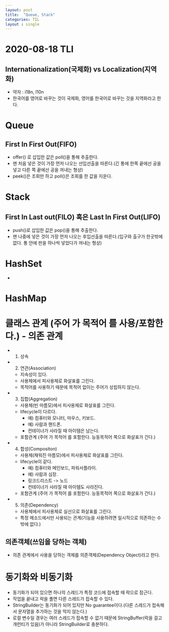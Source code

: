 ```yaml
---
layout: post
title:  "Queue, Stack"
categories: TIL
layout : single
---
```


# 2020-08-18 TLI

## Internationalization(국제화) vs Localization(지역화)
- 약자 : i18n, l10n
- 한국어를 영어로 바꾸는 것이 국제화, 영어를 한국어로 바꾸는 것을 지역화라고 한다.

# Queue

## First In First Out(FIFO)
- offer() 로 삽입한 값은 poll()을 통해 추출한다.
- 맨 처음 넣은 것이 가장 먼저 나오는 선입선출을 따른다.(긴 통에 한쪽 끝에선 공을 넣고 다른 쪽 끝에선 공을 꺼내는 형상)
- peek()은 조회만 하고 poll()은 조회를 한 값을 지운다.


# Stack 

## First In Last out(FILO) 혹은  Last In First Out(LIFO)
- push()로 삽입한 값은 pop()을 통해 추출한다.
- 맨 나중에 넣은 것이 가장 먼저 나오는 후입선출을 따른다.(입구와 출구가 한곳밖에 없다. 통 안에 판을 하나씩 넣었다가 꺼내는 형상)

# HashSet
- 

# HashMap

# 클래스 관계 (주어 가 목적어 를 사용/포함한다.) - 의존 관계
- 01) 상속
- 02) 연관(Association)
    - 지속성이 있다.
    - 사용체에서 피사용체로 화살표를 그린다.
    - 목적어를 사용하기 때문에 목적어 없이는 주어가 성립하지 않는다.
- 03) 집합(Aggregation)
    - 사용체(빈 마름모)에서 피사용체로 화살표를 그린다.
    - lifecycle이 다르다.
        - 예) 컴퓨터와 모니터, 마우스, 키보드.
        - 예) 사람과 핸드폰.
        - 컨테이너가 사라질 때 아이템은 남는다.
    - 포함관계 (주어 가 목적어 를 포함한다. 능동목적어 쪽으로 화살표가 간다.)
- 04) 합성(Compositon)
    - 사용체(채워진 마름모)에서 피사용체로 화살표를 그린다.
    - lifecycle이 같다.
        - 예) 컴퓨터와 메인보드, 파워서플라이.
        - 예) 사람과 심장.
        - 링크드리스트 -> 노드
        - 컨테이너가 사라질 때 아이템도 사라진다.
    - 포함관계 (주어 가 목적어 를 포함한다. 능동목적어 쪽으로 화살표가 간다.)
- 05) 의존(Dependency)
    - 사용체에서 피사용체로 실선으로 화살표를 그린다.
    - 특정 메소드에서만 사용되는 관계(기능을 사용하려면 일시적으로 의존하는 수 밖에 없다.)

## 의존객체(쓰임을 당하는 객체)
- 의존 관계에서 사용을 당하는 객체를 의존객체(Dependency Object)라고 한다.

# 동기화와 비동기화
- 동기화가 되어 있으면 하나의 스레드가 특정 코드에 접속할 때 락으로 잠근다.
- 작업을 끝내고 락을 풀면 다른 스레드가 접속할 수 있다.
- StringBuilder는 동기화가 되어 있지만 No guarantee이다.(다른 스레드가 접속해서 문자열을 추가하는 것을 막지 않는다.)
- 로컬 변수일 경우는 여러 스레드가 접속할 수 없기 때문에 StringBuffer(락을 걸고 개런티가 있음)가 아니라 StringBuilder로 충분하다.

